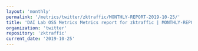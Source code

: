 ```yaml
---
layout: 'monthly'
permalink: '/metrics/twitter/zktraffic/MONTHLY-REPORT-2019-10-25/'
title: 'DAI Lab OSS Metrics Metrics report for zktraffic | MONTHLY-REPORT-2019-10-25'
organization: 'twitter'
repository: 'zktraffic'
current_date: '2019-10-25'
---
```

